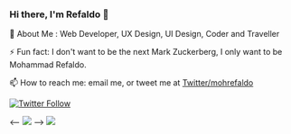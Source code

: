 ### Hi there, I'm Refaldo 👋
👦 About Me :  Web Developer, UX Design, UI Design, Coder and Traveller

⚡ Fun fact: I don't want to be the next Mark Zuckerberg, I only want to be Mohammad Refaldo.

📫 How to reach me: email me, or tweet me at [Twitter/mohrefaldo](https://twitter.com/mohrefaldo)

[![Twitter Follow](https://img.shields.io/twitter/follow/mohrefaldo?label=Follow&style=social)](https://twitter.com/mohrefaldo)

<-- <img src="https://github-readme-stats.vercel.app/api?username=refaldodev&show_icons=true&theme=dark" /> -->
<img src="https://github-readme-stats.vercel.app/api/top-langs/?username=refaldodev&layout=compact&theme=dark" />

<!--
**refaldodev/refaldodev** is a ✨ _special_ ✨ repository because its `README.md` (this file) appears on your GitHub profile.

Here are some ideas to get you started:

- 🔭 I’m currently working on ...
- 🌱 I’m currently learning ...
- 👯 I’m looking to collaborate on ...
- 🤔 I’m looking for help with ...
- 💬 Ask me about ...
 
- 😄 Pronouns: ...
 ...
-->

